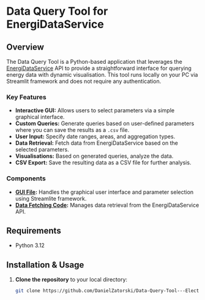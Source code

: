 # Data Query Tool for EnergiDataService

## Overview

The Data Query Tool is a Python-based application that leverages the [EnergiDataService](https://www.energidataservice.dk/) API to provide a straightforward interface for querying energy data with dynamic visualisation. This tool runs locally on your PC via Streamlit framework and does not require any authentication.

### Key Features
- **Interactive GUI:** Allows users to select parameters via a simple graphical interface.
- **Custom Queries:** Generate queries based on user-defined parameters where you can save the results as a `.csv` file.
- **User Input:** Specify date ranges, areas, and aggregation types.
- **Data Retrieval:** Fetch data from EnergiDataService based on the selected parameters.
- **Visualisations:** Based on generated queries, analyze the data.
- **CSV Export:** Save the resulting data as a CSV file for further analysis.


### Components
- **[GUI File](https://github.com/DanielZatorski/Data-Query-Tool---Electricity-Spot-Price/blob/main/streamlit_gui.py):** Handles the graphical user interface and parameter selection using Streamlite framework.
- **[Data Fetching Code](https://github.com/DanielZatorski/Data-Query-Tool---Electricity-Spot-Price/blob/main/gui_feed.py):** Manages data retrieval from the EnergiDataService API.


## Requirements

- Python 3.12

## Installation & Usage

1. **Clone the repository** to your local directory:
   ```bash
   git clone https://github.com/DanielZatorski/Data-Query-Tool---Electricity-Spot-Price.git
